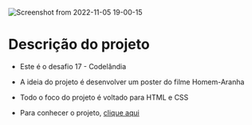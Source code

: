 ![Screenshot from 2022-11-05 19-00-15](https://user-images.githubusercontent.com/81364355/200142916-003f1166-d303-45d3-b5e8-0996b395184f.png)

# Descrição do projeto

- Este é o desafio 17 - Codelândia

- A ideia do projeto é desenvolver um poster do filme Homem-Aranha

- Todo o foco do projeto é voltado para HTML e CSS

- Para conhecer o projeto, [clique aqui](https://codepen.io/wilsonsdr/full/xxzEEyO)

